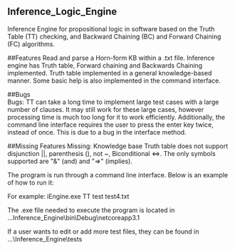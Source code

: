 ## Inference_Logic_Engine
Inference Engine for propositional logic in software based on the Truth Table (TT) checking, and Backward Chaining (BC) and Forward Chaining (FC) algorithms.
 	
##Features
Read and parse a Horn-form KB within a .txt file. Inference engine has Truth table, Forward chaining and Backwards Chaining implemented. Truth table implemented in a general knowledge-based manner. Some basic help is also implemented in the command interface. 

##Bugs	
Bugs: TT can take a long time to implement large test cases with a large number of clauses. It may still work for these large cases, however processing time is much too long for it to work efficiently. Additionally, the command line interface requires the user to press the enter key twice, instead of once. This is due to a bug in the interface method. 

##Missing Features
Missing: Knowledge base Truth table does not support disjunction ||,  parenthesis (), not ~, Biconditional <=>. The only symbols supported are "&" (and) and "=>" (implies). 
	
The program is run through a command line interface. Below is an example of how to run it:
<filename> <Logic Method> <test file>

For example: iEngine.exe TT test test4.txt

The .exe file needed to execute the program is located in \...Inference_Engine\bin\Debug\netcoreapp3.1
	
If a user wants to edit or add more test files, they can be found in ...\Inference_Engine\tests
